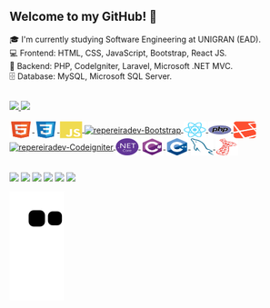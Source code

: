 ## Welcome to my GitHub! 👋

🎓 I'm currently studying Software Engineering at UNIGRAN (EAD).  
💻 Frontend: HTML, CSS, JavaScript, Bootstrap, React JS.  
🔧 Backend: PHP, CodeIgniter, Laravel, Microsoft .NET MVC.  
🗄️ Database: MySQL, Microsoft SQL Server.  

##
<div>
  <a href="https://github.com/repereiradev">
  <img height="180em" src="https://github-readme-stats.vercel.app/api?username=repereiradev&show_icons=true&theme=tokyonight&include_all_commits=true&count_private=true"/>
  <img height="180em" src="https://github-readme-stats.vercel.app/api/top-langs/?username=repereiradev&layout=compact&langs_count=16&theme=tokyonight"/>
</div>
<div style="display: inline_block"><br>
  <img align="center" alt="repereiradev-HTML5" height="30" width="40" src="https://raw.githubusercontent.com/devicons/devicon/master/icons/html5/html5-original.svg">
  <img align="center" alt="repereiradev-CSS3" height="30" width="40" src="https://raw.githubusercontent.com/devicons/devicon/master/icons/css3/css3-original.svg">
  <img align="center" alt="repereiradev-JavaScript" height="30" width="40" src="https://raw.githubusercontent.com/devicons/devicon/master/icons/javascript/javascript-plain.svg">
  <img align="center" alt="repereiradev-Bootstrap" height="30" width="40" src="https://cdn.jsdelivr.net/gh/devicons/devicon/icons/bootstrap/bootstrap-original.svg">
  <img align="center" alt="repereiradev-ReactJS" height="30" width="40" src="https://raw.githubusercontent.com/devicons/devicon/master/icons/react/react-original.svg">
  <img align="center" alt="repereiradev-PHP" height="30" width="40" src="https://raw.githubusercontent.com/devicons/devicon/master/icons/php/php-original.svg">
  <img align="center" alt="repereiradev-Laravel" height="30" width="40" src="https://raw.githubusercontent.com/devicons/devicon/master/icons/laravel/laravel-plain.svg">
  <img align="center" alt="repereiradev-Codeigniter" height="30" width="40" src="https://cdn.worldvectorlogo.com/logos/codeigniter.svg">
  <img align="center" alt="repereiradev-NET-MVC" height="30" width="40" src="https://raw.githubusercontent.com/devicons/devicon/master/icons/dotnetcore/dotnetcore-original.svg">
  <img align="center" alt="repereiradev-Csharp" height="30" width="40" src="https://raw.githubusercontent.com/devicons/devicon/master/icons/csharp/csharp-original.svg">
  <img align="center" alt="repereiradev-Cplusplus" height="30" width="40" src="https://raw.githubusercontent.com/devicons/devicon/master/icons/cplusplus/cplusplus-original.svg">
  <img align="center" alt="repereiradev-MySQL" height="30" width="40" src="https://raw.githubusercontent.com/devicons/devicon/master/icons/mysql/mysql-original.svg">
  <img align="center" alt="repereiradev-MicrosoftSQL" height="30" width="40" src="https://raw.githubusercontent.com/devicons/devicon/master/icons/microsoftsqlserver/microsoftsqlserver-plain.svg">
</div>




  
  ##
 
<div> 
  <a href="https://www.youtube.com/channel/UC_-uuuZbY0AAt9CViNzvc-Q" target="_blank"><img src="https://img.shields.io/badge/YouTube-FF0000?style=for-the-badge&logo=youtube&logoColor=white" target="_blank"></a>
  <a href="https://instagram.com/rafaballerini" target="_blank"><img src="https://img.shields.io/badge/-Instagram-%23E4405F?style=for-the-badge&logo=instagram&logoColor=white" target="_blank"></a>
 	<a href="https://www.twitch.tv/rafaballerinii" target="_blank"><img src="https://img.shields.io/badge/Twitch-9146FF?style=for-the-badge&logo=twitch&logoColor=white" target="_blank"></a>
 <a href="https://discord.gg/G9GPg5SA75" target="_blank"><img src="https://img.shields.io/badge/Discord-7289DA?style=for-the-badge&logo=discord&logoColor=white" target="_blank"></a> 
  <a href = "mailto:contato@rafaballerini.tech"><img src="https://img.shields.io/badge/-Gmail-%23333?style=for-the-badge&logo=gmail&logoColor=white" target="_blank"></a>
  <a href="https://www.linkedin.com/in/rafaella-ballerini-45875016a" target="_blank"><img src="https://img.shields.io/badge/-LinkedIn-%230077B5?style=for-the-badge&logo=linkedin&logoColor=white" target="_blank"></a> 
 
  ![Snake animation](https://github.com/rafaballerini/rafaballerini/blob/output/github-contribution-grid-snake.svg)
 
</div>
